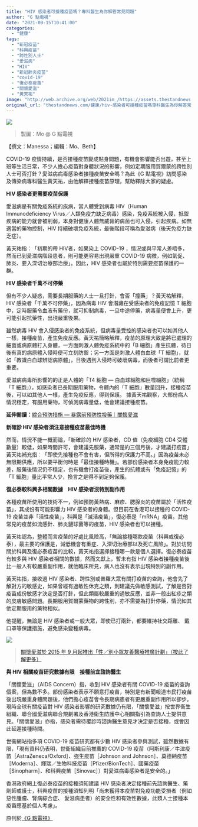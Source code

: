 ```yaml
---
title: "HIV 感染者可接種疫苗嗎？專科醫生為你解答常見問題"
author: "G 點電視"
date: "2021-09-15T10:41:00"
categories:
  - "健康"
tags:
  - "新冠疫苗"
  - "科興疫苗"
  - "跨性別人士"
  - "愛滋病"
  - "HIV"
  - "新冠肺炎疫苗"
  - "covid-19"
  - "復必泰疫苗"
  - "關懷愛滋"
  - "黃天祐"
image: "http://web.archive.org/web/2021im_/https://assets.thestandnews.com/media/photos/65843596346525234523243346572367.png"
original_url: "thestandnews.com/健康/hiv-感染者可接種疫苗嗎專科醫生為你解答常見問題"
---
```

![](http://web.archive.org/web/2021im_/https://assets.thestandnews.com/media/photos/65843596346525234523243346572367.png)
> 製圖：Mo @ G 點電視

【撰文：Manessa；編輯：Mo、Beth】

COVID-19 疫情持續，是否接種疫苗變成貼身問題，有機會影響能否出遊，甚至上班等生活日常，不少人擔心疫苗對身體狀況的影響，例如定期服用賀爾蒙的跨性別人士可否打針？愛滋病病毒感染者接種疫苗安全嗎？為此《G 點電視》訪問感染及傳染病專科醫生黃天祐，由他解釋接種疫苗原理，幫助釋除大家的疑慮。

**HIV 感染者更需要疫苗保護**

愛滋病是有關免疫系統的疾病，當人體受到病毒 HIV（Human Immunodeficiency Virus／人類免疫力缺乏病毒）感染，免疫系統被入侵，抵禦疾病的能力就會被削弱，本身對健康人體無威脅的病菌也可入侵，引起疾病。如無適當的藥物控制，HIV 持續破壞免疫系統，最後階段可稱為愛滋病（後天免疫力缺乏症）。

黃天祐指︰「初期的帶 HIV者，如果染上 COVID-19 ，情況或與平常人差唔多，然而已到愛滋病階段患者，則可能更容易出現嚴重 COVID-19 病徵，例如氣促、肺炎、要入深切治療部治療」。因此，HIV 感染者也屬於特別需要疫苗保護的一群。

**HIV 感染者千萬不可停藥**

但有不少人疑惑，需要長期服藥的人士一旦打針，會否「撞藥」？黃天祐解釋，HIV 感染者「千萬不可停藥」，因為病毒 HIV 會潛藏在受感染者的免疫記憶 T 細胞中，定時服藥令血液有藥份，就可抑制病毒，一旦中途停藥，病毒量便會上升，更可能引起抗藥性，出現嚴重後果。

雖然病毒 HIV 會入侵感染者的免疫系統，但病毒量受控的感染者也可以如其他人一樣，接種疫苗，產生免疫反應。黃天祐簡略解釋，疫苗的原理大致是將已處理的細菌或病原體打入身體，一方面刺激人體免疫系統中的「B 細胞」產生抗體，待日後有真的病原體入侵時便可立刻防禦；另一方面是刺激人體白血球「T 細胞」，就如「教識白血球辨認病原體」，日後遇到入侵時可破壞病毒，而後者可謂比前者更重要。

愛滋病病毒所影響的的正是人體的「T4 細胞 — 白血球細胞和巨噬細胞」（統稱「T 細胞」），如感染者已長期服用藥物，令體內的「T 細胞」數量回升，接種疫苗後，可以如其他人一樣，產生免疫反應，得到保護。 據黃天祐觀察，大部份病人情況穩定，有服用藥物，可偵測病毒量低，他會建議接種疫苗。

**延伸閱讀：**[綜合預防措施 — 暴露前預防性投藥｜關懷愛滋](http://web.archive.org/web/20211229091054/https://gdottv.com/main/archives/22732)

**新確診 HIV 感染者須注意接種疫苗最佳時機**

然而，情況不能一概而論，「新確診的 HIV 感染者，CD 值（免疫細胞 CD4 受體數量）較低，如果時間許可，會建議先服藥，通常是約三個月後，才建議打疫苗」黃天祐補充指︰「即使先接種也不會有害，但所得的保護力不高。」因為疫苗未必無限期供應，所以要平衡何時是「最佳接種時機」。若部份感染者本身免疫能力較差，服藥後情況仍不穩定，也有機會打疫苗後，產生的抗體或有「免疫記憶」的「T 細胞」量比平常人少，換言之是得不到足夠保護。

**復必泰較科興多相關數據　HIV 感染者沒特別副作用**

各種疫苗所使用的技術不一，例如預防黃熱病、麻疹、腮腺炎的疫苗屬於「活性疫苗」，其成份有可能影響力 HIV 感染者的身體。但目前在香港可以接種的 COVID-19 疫苗並非「活性疫苗」，科興是「滅活疫苗」，復必泰是「mRNA」疫苗。其他常見的疫苗如流感針、肺炎鏈球菌等的疫苗，HIV 感染者也可以接種。

黃天祐認為，整體而言疫苗的好處比風險高，「無論接種哪款疫苗（科興或復必泰），最主要的保護是，減低機會有重症、入深切治療部以及死亡風險」。對於坊間關於科興及復必泰疫苗的比較，黃天祐指選擇接種哪一款是個人選擇。復必泰疫苗有較多與 HIV 感染者相關的數據，然而文獻上，暫未有指 HIV 感染者接種疫苗後比一般人有較嚴重副作用，就他臨床所見，病人也沒有表示出現特別的副作用。

黃天祐指，接收過 HIV 感染者、跨性別或普羅大眾有關打疫苗的查詢，他會先了解對方的敏感史，如果曾經有過敏性休克之類，則建議先做敏感測試，了解是否對疫苗成份敏感才決定是否打針，但此類屬較嚴重的過敏反應，並非一般出紅疹之類的皮膚敏感問題。長期服用賀爾蒙藥物的跨性別，亦不需要為打針停藥，情況如其他定期服用的藥物相似。

他提醒，無論是 HIV 感染者或一般大眾，即使已打兩針，都要維持社交距離、 戴口罩等保護措施，避免感染變種病毒。

![](http://web.archive.org/web/2021im_/https://gdottv.com/main/wp-content/uploads/2021/09/%E6%80%A7%E5%88%A5%E5%B0%8F%E7%9C%BE%E5%8F%8B%E5%96%84%E9%86%AB%E7%99%82%E6%8E%A8%E5%BB%A3%E8%A8%88%E5%8A%83.jpg)
> [關懷愛滋於 2015 年 9 月起推出「性／別小眾友善醫療推廣計劃」（按此了解更多）](http://web.archive.org/web/20211229091054/https://aidsconcern.org.hk/zh/policy-research/dr-rainbow-scheme/)

**與 HIV 相關疫苗研究數據有限　接種前宜諮詢醫生**

「關懷愛滋」（AIDS Concern）指，收到 HIV 感染者有關 COVID-19 疫苗的查詢個案，但為數不多。部份感染者表示不願意打疫苗，特別是有新聞報道巿民打疫苗後出現嚴重身體問題後，他們擔心疫苗會令長期病患者有更嚴重副作用所以卻步。現時全球有關疫苗對 HIV 感染者影響的研究數據仍有限，「關懷愛滋」按世界衛生組織、聯合國愛滋病聯合規劃署及香港衞生防護中心相關指引為查詢人士提供意見。「關懷愛滋」亦指，感染者需待覆診時諮詢醫生意見才決定是否接種，或會因此延遲接種時間。

世衞網站指多項 COVID-19 疫苗研究都有少數 HIV 感染者參與測試，雖然數據有限，「現有資料仍表明，世衛組織目前推薦的 COVID-19 疫苗（阿斯利康／牛津疫苗［AstraZeneca/Oxford］、強生疫苗［Johnson and Johnson］、莫德納疫苗［Moderna］、輝瑞／生物科技疫苗［Pfizer/BionTech］、國藥疫苗［Sinopharm］、和科興疫苗［Sinovac］）對愛滋病毒感染者是安全的。」

香港政府網上復必泰疫苗的接種須知建議 HIV 感染者決定接種前先諮詢醫生、藥劑師或護士，科興疫苗的接種須知列明「尚未獲得本疫苗對免疫功能受損者（例如惡性腫瘤、腎病綜合症、 愛滋病患者）的安全性和有效性數據，此類人士接種本疫苗應基於個人考慮」。

原刊於[《G 點電視》](http://web.archive.org/web/20211229091054/https://gdottv.com/main/archives/26012)